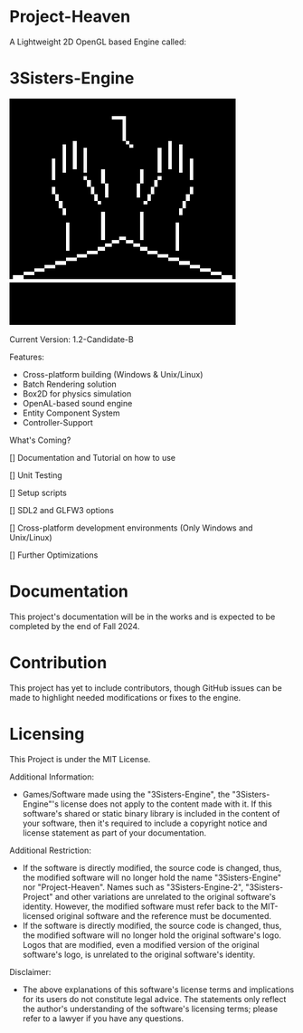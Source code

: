 # Project-Heaven
A Lightweight 2D OpenGL based Engine called:
# 3Sisters-Engine

![](3Sisters_Engine_logo.png)

Current Version: 1.2-Candidate-B

Features:

* Cross-platform building (Windows & Unix/Linux)
* Batch Rendering solution
* Box2D for physics simulation
* OpenAL-based sound engine
* Entity Component System
* Controller-Support

What's Coming?

[] Documentation and Tutorial on how to use

[] Unit Testing 

[] Setup scripts 

[] SDL2 and GLFW3 options

[] Cross-platform development environments (Only Windows and Unix/Linux)

[] Further Optimizations

# Documentation
This project's documentation will be in the works and is expected to be completed by the end of Fall 2024.

# Contribution
This project has yet to include contributors, though GitHub issues can be made to highlight needed modifications or fixes to the engine.

# Licensing
This Project is under the MIT License.

Additional Information:
* Games/Software made using the "3Sisters-Engine", the "3Sisters-Engine"'s license does not apply to the content made with it. If this software's shared or static binary library is included in
  the content of your software, then it's required to include a copyright notice and license statement as part of your documentation.

Additional Restriction:
* If the software is directly modified, the source code is changed, thus, the modified software will no longer hold the name "3Sisters-Engine" nor "Project-Heaven".
  Names such as "3Sisters-Engine-2", "3Sisters-Project" and other variations are unrelated to the original software's identity. However, the modified software must refer back
  to the MIT-licensed original software and the reference must be documented.
* If the software is directly modified, the source code is changed, thus, the modified software will no longer hold the original software's logo. Logos that are
  modified, even a modified version of the original software's logo, is unrelated to the original software's identity.

Disclaimer:
* The above explanations of this software's license terms and implications for its users do not constitute legal advice. The statements only reflect the author's understanding of the software's licensing terms; please refer to a lawyer if you have any questions.
